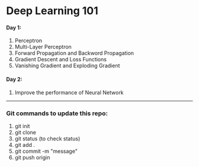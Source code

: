 # Deep Learning 101

#### Day 1:
1. Perceptron
2. Multi-Layer Perceptron
3. Forward Propagation and Backword Propagation
4. Gradient Descent and Loss Functions
5. Vanishing Gradient and Exploding Gradient

#### Day 2:
1. Improve the performance of Neural Network



----------------------------------------------------------------------------------------------------------------------------------
### Git commands to update this repo:
1. git init
2. git clone <url> 
3. git status (to check status)
4. git add .
5. git commit -m "message"
6. git push origin <main>
